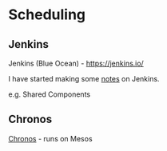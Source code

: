 # Scheduling

## Jenkins

Jenkins (Blue Ocean) - https://jenkins.io/

I have started making some [notes](Jenkins/README.md) on Jenkins.

e.g. Shared Components



## Chronos

[Chronos](https://medium.com/airbnb-engineering/chronos-a-replacement-for-cron-f05d7d986a9d) - runs on Mesos


